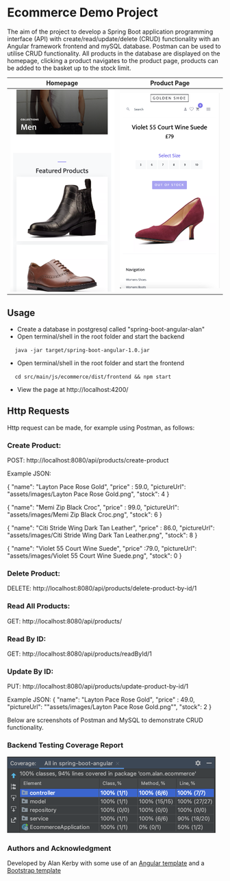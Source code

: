 # Ecommerce Demo Project

The aim of the project to develop a Spring Boot application programming interface (API) with create/read/update/delete (CRUD) functionality with an Angular framework frontend and mySQL database. Postman can be used to utilise CRUD functionality. All products in the database are displayed on the homepage, clicking a product navigates to the product page, products can be added to the basket up to the stock limit.

Homepage             |  Product Page
:-------------------------:|:-------------------------:
![](src/assets/homepage.png) |  ![](src/assets/product.png)

## Usage
* Create a database in postgresql called "spring-boot-angular-alan"
* Open terminal/shell in the root folder and start the backend

&emsp; `java -jar target/spring-boot-angular-1.0.jar`

* Open terminal/shell in the root folder and start the frontend

&emsp; `cd src/main/js/ecommerce/dist/frontend && npm start`


* View the page at http://localhost:4200/

## Http Requests
Http request can be made, for example using Postman, as follows:

### Create Product:

POST: http://localhost:8080/api/products/create-product

Example JSON:

{ "name": "Layton Pace Rose Gold", "price" : 59.0, "pictureUrl": "assets/images/Layton Pace Rose Gold.png", "stock": 4 }

{ "name": "Memi Zip Black Croc", "price" : 99.0, "pictureUrl": "assets/images/Memi Zip Black Croc.png", "stock": 6 }

{ "name": "Citi Stride Wing Dark Tan Leather", "price" : 86.0, "pictureUrl": "assets/images/Citi Stride Wing Dark Tan Leather.png", "stock": 8 }

{ "name": "Violet 55 Court Wine Suede", "price" :79.0, "pictureUrl": "assets/images/Violet 55 Court Wine Suede.png", "stock": 0 }

### Delete Product:

DELETE: http://localhost:8080/api/products/delete-product-by-id/1

### Read All Products:

GET: http://localhost:8080/api/products/

### Read By ID:

GET: http://localhost:8080/api/products/readById/1

### Update By ID:

PUT: http://localhost:8080/api/products/update-product-by-id/1

Example JSON:
{ "name": "Layton Pace Rose Gold", "price" : 49.0, "pictureUrl": ""assets/images/Layton Pace Rose Gold.png"", "stock": 2 }

Below are screenshots of Postman and MySQL to demonstrate CRUD functionality.


### Backend Testing Coverage Report
![Tux, the Linux mascot](src/assets/coverage.png)
### Authors and Acknowledgment
Developed by Alan Kerby with some use of an [Angular template](https://www.baeldung.com/spring-angular-ecommerce) and a [Bootstrap template](https://themewagon.com/themes/free-bootstrap-4-html5-ecommerece-website-template-shoppers/)

